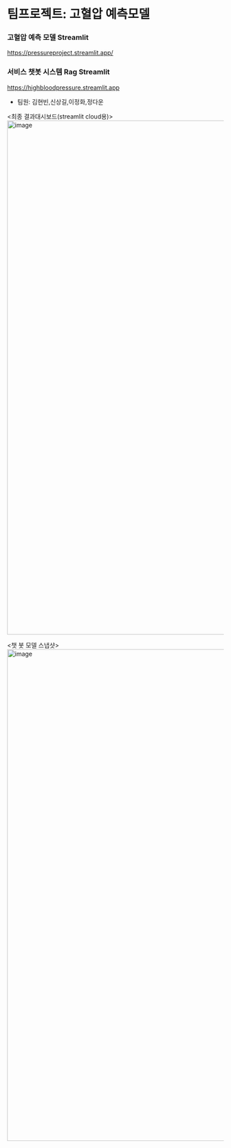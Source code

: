 # 팀프로젝트: 고혈압 예측모델 
### 고혈압 예측 모델 Streamlit
https://pressureproject.streamlit.app/

### 서비스 챗봇 시스템 Rag  Streamlit
https://highbloodpressure.streamlit.app
- 팀원: 김현빈,신상길,이정화,정다운



<최종 결과대시보드(streamlit cloud용)>
<img width="1193" alt="image" src="https://github.com/user-attachments/assets/12e182fa-60af-401a-b649-9b74708c09ef">


<챗 봇 모델 스냅샷>
<img width="1141" alt="image" src="https://github.com/user-attachments/assets/ad10d9b8-a48e-4cf3-8433-95ebde43429b">

